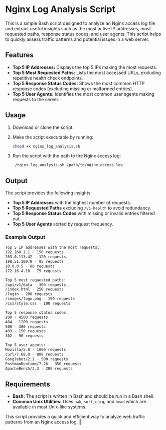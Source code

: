 # Nginx Log Analysis Script

This is a simple Bash script designed to analyze an Nginx access log file and extract useful insights such as the most active IP addresses, most requested paths, response status codes, and user agents. This script helps to quickly assess traffic patterns and potential issues in a web server.

## Features

- **Top 5 IP Addresses:** Displays the top 5 IPs making the most requests.
- **Top 5 Most Requested Paths:** Lists the most accessed URLs, excluding repetitive health check endpoints.
- **Top 5 Response Status Codes:** Shows the most common HTTP response codes (excluding missing or malformed entries).
- **Top 5 User Agents:** Identifies the most common user agents making requests to the server.

## Usage

1. Download or clone the script.
2. Make the script executable by running:
   
   ```bash
   chmod +x nginx_log_analysis.sh
   ```

3. Run the script with the path to the Nginx access log:
   
   ```bash
   ./nginx_log_analysis.sh /path/to/nginx_access.log
   ```

## Output

The script provides the following insights:

- **Top 5 IP Addresses** with the highest number of requests.
- **Top 5 Requested Paths** excluding `/v1-health` to avoid redundancy.
- **Top 5 Response Status Codes** with missing or invalid entries filtered out.
- **Top 5 User Agents** sorted by request frequency.

### Example Output

```bash
Top 5 IP addresses with the most requests:
192.168.1.1 - 150 requests
203.0.113.42 - 120 requests
198.51.100.8 - 95 requests
10.0.0.5 - 80 requests
172.16.4.10 - 75 requests

Top 5 most requested paths:
/api/v1/data - 300 requests
/index.html - 250 requests
/login - 200 requests
/images/logo.png - 150 requests
/css/style.css - 100 requests

Top 5 response status codes:
200 - 4500 requests
404 - 1200 requests
500 - 300 requests
403 - 150 requests
302 - 90 requests

Top 5 user agents:
Mozilla/5.0 - 1000 requests
curl/7.68.0 - 800 requests
Googlebot/2.1 - 500 requests
PostmanRuntime/7.26 - 350 requests
ApacheBench/2.3 - 200 requests
```

## Requirements

- **Bash:** The script is written in Bash and should be run in a Bash shell.
- **Common Unix Utilities:** Uses `awk`, `sort`, `uniq`, and `head` which are available in most Unix-like systems.

This script provides a quick and efficient way to analyze web traffic patterns from an Nginx access log. 🚀


